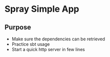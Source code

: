 # Spray Simple App

## Purpose

- Make sure the dependencies can be retrieved
- Practice sbt usage
- Start a quick http server in few lines
